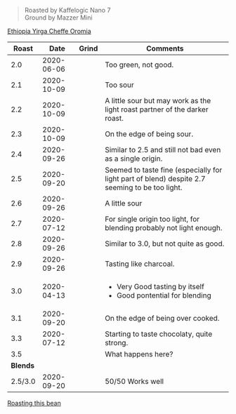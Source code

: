 > Roasted by Kaffelogic Nano 7<br>
> Ground by Mazzer Mini

[Ethiopia Yirga Cheffe Oromia](https://www.greenbeanhouse.co.nz/product/EthiopiaYirgaCheffeOromiaFTO)

| Roast | Date       | Grind | Comments |
|-------|------------|-------|----------
| 2.0   | 2020-06-06 |  | Too green, not good.
| 2.1   | 2020-10-09 |  | Too sour
| 2.2   | 2020-10-09 |  | A little sour but may work as the light roast partner of the darker roast.
| 2.3   | 2020-10-09 |  | On the edge of being sour.
| 2.4   | 2020-09-26 |  | Similar to 2.5 and still not bad even as a single origin.
| 2.5   | 2020-09-20 |  | Seemed to taste fine (especially for light part of blend) despite 2.7 seeming to be too light.
| 2.6   | 2020-09-26 |  | A little sour
| 2.7   | 2020-07-12 |  | For single origin too light, for blending probably not light enough.
| 2.8   | 2020-09-26 |  | Similar to 3.0, but not quite as good.
| 2.9   | 2020-09-26 |  | Tasting like charcoal.
| 3.0   | 2020-04-13 |  | <ul><li>Very Good tasting by itself</li><li>Good pontential for blending</li></ul>
| 3.1   | 2020-09-20 |  | On the edge of being over cooked.
| 3.3   | 2020-07-12 |  | Starting to taste chocolaty, quite strong.
| 3.5   |  |  | What happens here?
| **Blends** |  |  | 
| 2.5/3.0 | 2020-09-20 |  | 50/50 Works well

[Roasting this bean](https://espressocoffeeguide.com/gourmet-coffee/arabian-and-african-coffees/ethiopian-coffee/ethiopian-yirgacheffe-coffee/#roasting)
